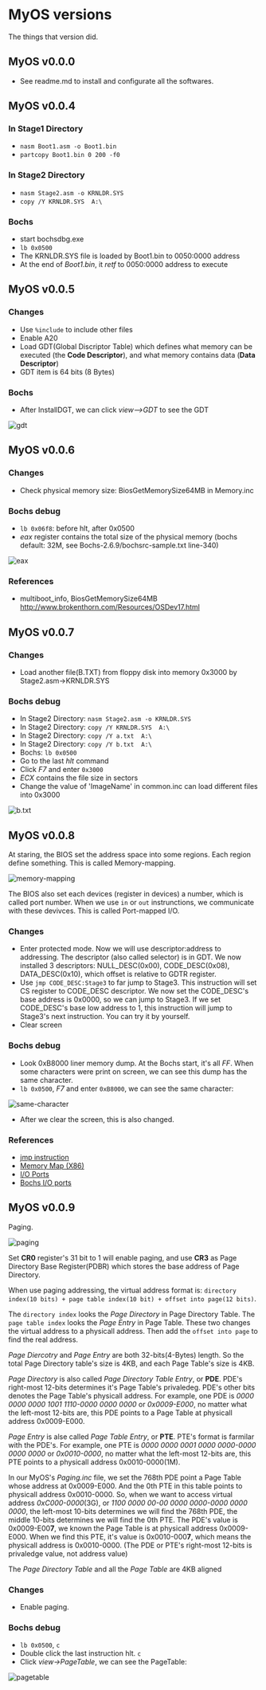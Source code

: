 # MyOS versions

The things that version did.

## MyOS v0.0.0

- See readme.md to install and configurate all the softwares.

## MyOS v0.0.4

### In Stage1 Directory

- `nasm Boot1.asm -o Boot1.bin`
- `partcopy Boot1.bin 0 200 -f0`

### In Stage2 Directory

- `nasm Stage2.asm -o KRNLDR.SYS`
- `copy /Y KRNLDR.SYS  A:\`

### Bochs

- start bochsdbg.exe
- `lb 0x0500`
- The KRNLDR.SYS file is loaded by Boot1.bin to 0050:0000 address
- At the end of *Boot1.bin*, it *retf* to 0050:0000 address to execute

## MyOS v0.0.5

### Changes

- Use `%include` to include other files
- Enable A20
- Load GDT(Global Discriptor Table) which defines what memory can be executed (the **Code Descriptor**), and what memory contains data (**Data Descriptor**)
- GDT item is 64 bits (8 Bytes)

### Bochs

- After InstallDGT, we can click *view-->GDT* to see the GDT

![gdt](img/2019-01-13-00-31-04.png)

## MyOS v0.0.6

### Changes

- Check physical memory size: BiosGetMemorySize64MB in Memory.inc

### Bochs debug

- `lb 0x06f8`: before hlt, after 0x0500
- *eax* register contains the total size of the physical memory (bochs default: 32M, see Bochs-2.6.9/bochsrc-sample.txt line-340)

![eax](img/2019-01-13-18-07-02.png)

### References

- multiboot_info, BiosGetMemorySize64MB <http://www.brokenthorn.com/Resources/OSDev17.html>

## MyOS v0.0.7

### Changes

- Load another file(B.TXT) from floppy disk into memory 0x3000 by Stage2.asm->KRNLDR.SYS

### Bochs debug

- In Stage2 Directory: `nasm Stage2.asm -o KRNLDR.SYS`
- In Stage2 Directory: `copy /Y KRNLDR.SYS  A:\`
- In Stage2 Directory: `copy /Y a.txt  A:\`
- In Stage2 Directory: `copy /Y b.txt  A:\`
- Bochs: `lb 0x0500`
- Go to the last *hlt* command
- Click *F7* and enter `0x3000`
- *ECX* contains the file size in sectors
- Change the value of 'ImageName' in common.inc can load different files into 0x3000

![b.txt](img/2019-01-13-22-44-18.png)

## MyOS v0.0.8

At staring, the BIOS set the address space into some regions. Each region define something. This is called Memory-mapping.

![memory-mapping](img/2019-01-15-21-10-53.png)

The BIOS also set each devices (register in devices) a number, which is called port number. When we use `in` or `out` instrunctions, we communicate with these devivces. This is called Port-mapped I/O.

### Changes

- Enter protected mode. Now we will use descriptor:address to addressing. The descriptor (also called selector) is in GDT. We now installed 3 descriptors: NULL_DESC(0x00), CODE_DESC(0x08), DATA_DESC(0x10), which offset is relative to GDTR register.
- Use `jmp CODE_DESC:Stage3` to far jump to Stage3. This instruction will set CS register to CODE_DESC descriptor. We now set the CODE_DESC's base address is 0x0000, so we can jump to Stage3. If we set CODE_DESC's base low address to 1, this instruction will jump to Stage3's next instruction. You can try it by yourself.
- Clear screen

### Bochs debug

- Look 0xB8000 liner memory dump. At the Bochs start, it's all *FF*. When some characters were print on screen, we can see this dump has the same character.
- `lb 0x0500`, *F7* and enter `0xB8000`, we can see the same character:

![same-character](img/2019-01-15-20-20-38.png)

- After we clear the screen, this is also changed.

### References

- [jmp instruction](https://c9x.me/x86/html/file_module_x86_id_147.html)
- [Memory Map (X86)](https://wiki.osdev.org/Memory_Map_(x86))
- [I/O Ports](https://wiki.osdev.org/I/O_Ports)
- [Bochs I/O ports](http://bochs.sourceforge.net/techspec/PORTS.LST)

## MyOS v0.0.9

Paging.

![paging](img/2019-01-15-21-36-52.png)

Set **CR0** register's 31 bit to 1 will enable paging, and use **CR3** as Page Directory Base Register(PDBR) which stores the base address of Page Directory.

When use paging addressing, the virtual address format is: `directory index(10 bits) + page table index(10 bit) + offset into page(12 bits)`.

The `directory index` looks the *Page Directory* in Page Directory Table. The `page table index` looks the *Page Entry* in Page Table. These two changes the virtual address to a physicall address. Then add the `offset into page` to find the real address.

*Page Diercotry* and *Page Entry* are both 32-bits(4-Bytes) length. So the total Page Directory table's size is 4KB, and each Page Table's size is 4KB.

*Page Directory* is also called *Page Directory Table Entry*, or **PDE**. PDE's right-most 12-bits determines it's Page Table's privaledeg. PDE's other bits denotes the Page Table's physicall address. For example, one PDE is *0000 0000 0000 1001 1110-0000 0000 0000* or *0x0009-E000*, no matter what the left-most 12-bits are, this PDE points to a Page Table at physicall address 0x0009-E000.

*Page Entry* is alse called *Page Table Entry*, or **PTE**. PTE's format is farmilar with the PDE's. For example, one PTE is *0000 0000 0001 0000 0000-0000 0000 0000* or *0x0010-0000*, no matter what the left-most 12-bits are, this PTE points to a physicall address 0x0010-0000(1M).

In our MyOS's *Paging.inc* file, we set the 768th PDE point a Page Table whose address at 0x0009-E000. And the 0th PTE in this table points to physicall address 0x0010-0000. So, when we want to access virtual address *0xC000-0000*(3G), or *1100 0000 00-00 0000 0000-0000 0000 0000*, the left-most 10-bits determines we will find the 768th PDE, the middle 10-bits determines we will find the 0th PTE. The PDE's value is 0x0009-E00**7**, we known the Page Table is at physicall address 0x0009-E000. When we find this PTE, it's value is 0x0010-000**7**, which means the physicall address is 0x0010-0000. (The PDE or PTE's right-most 12-bits is privaledge value, not address value)

The *Page Directory Table* and all the *Page Table* are 4KB aligned

### Changes

- Enable paging.

### Bochs debug

- `lb 0x0500`, `c`
- Double click the last instruction hlt. `c`
- Click *view->PageTable*, we can see the PageTable:

![pagetable](img/2019-01-17-21-26-50.png)
